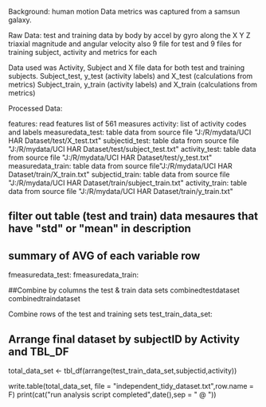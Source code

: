 Background:
human motion Data metrics was captured from a samsun galaxy.


Raw Data:
test and training data
by body
by accel
by gyro
along the X Y Z triaxial magnitude and angular velocity
also 
9 file for test and 9 files for training
subject, activity and metrics for each

Data used was Activity, Subject and X file data for both test and training subjects.
Subject_test, y_test (activity labels) and X_test (calculations from metrics)
Subject_train, y_train (activity labels) and X_train (calculations from metrics)


Processed Data:

features: read features list of 561 measures
activity: list of activity codes and labels
measuredata_test: table data from source file "J:/R/mydata/UCI HAR Dataset/test/X_test.txt"
subjectid_test: table data from source file "J:/R/mydata/UCI HAR Dataset/test/subject_test.txt"
activity_test: table data from source file "J:/R/mydata/UCI HAR Dataset/test/y_test.txt"
measuredata_train: table data from source file"J:/R/mydata/UCI HAR Dataset/train/X_train.txt"
subjectid_train: table data from source file "J:/R/mydata/UCI HAR Dataset/train/subject_train.txt"
activity_train: table data from source file "J:/R/mydata/UCI HAR Dataset/train/y_train.txt"

## filter out table (test and train) data mesaures that have "std" or "mean" in description
## summary of AVG of each variable row
fmeasuredata_test: 
fmeasuredata_train:

##Combine by columns the test & train data sets 
combinedtestdataset 
combinedtraindataset

Combine rows of the test and training sets
test_train_data_set:

## Arrange final dataset by subjectID by Activity and TBL_DF
total_data_set <- tbl_df(arrange(test_train_data_set,subjectid,activity))

write.table(total_data_set, file = "independent_tidy_dataset.txt",row.name = F)
print(cat("run analysis script completed",date(),sep = " @ "))
